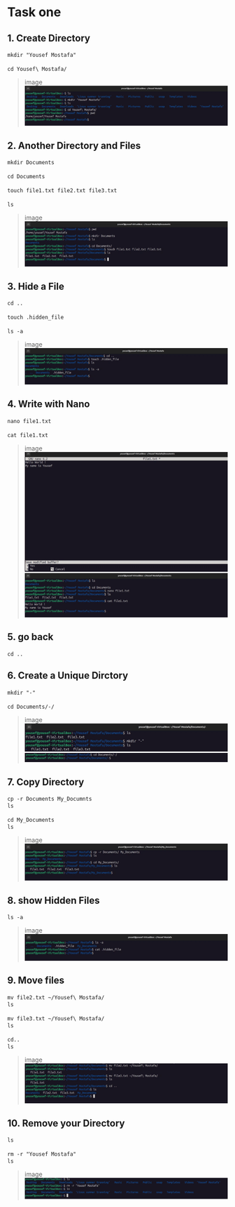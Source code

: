 # Task one

## 1. Create Directory

```
mkdir "Yousef Mostafa"

cd Yousef\ Mostafa/
```
>image
![step one image](step_1.png)

## 2. Another Directory and Files

```
mkdir Documents

cd Documents

touch file1.txt file2.txt file3.txt

ls
```
>image
![step two image](step_2.png)

## 3. Hide a File

```
cd ..

touch .hidden_file

ls -a
```
>image
![step three image](step_3.png)

## 4. Write with Nano

```
nano file1.txt

cat file1.txt

```
>image
![step four image](step_4.1.png)
![step four image](step_4.2.png)

## 5. go back

```
cd ..

```
## 6. Create a Unique Dirctory

```
mkdir "-"

cd Documents/-/

```
>image
![step four image](step_6.1.png)
![step four image](step_6.2.png)

## 7. Copy Directory

```
cp -r Documents My_Documnts
ls

cd My_Documents
ls

```
>image
![step four image](step_7.png)

## 8. show Hidden Files

```
ls -a 

```
>image
![step four image](step_8.png)

## 9. Move files

```
mv file2.txt ~/Yousef\ Mostafa/
ls

mv file3.txt ~/Yousef\ Mostafa/
ls

cd..
ls
```
>image
![step four image](step_9.png)

## 10. Remove your Directory

```
ls

rm -r "Yousef Mostafa"
ls

```
>image
![step four image](step_10.png)

